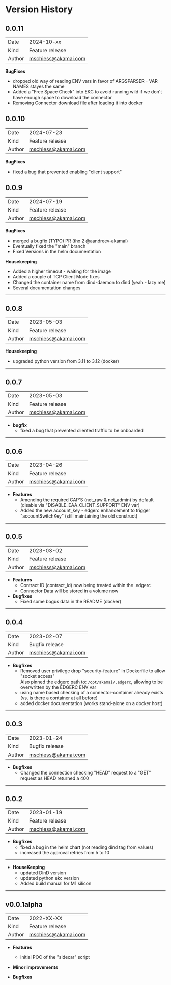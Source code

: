 # Version History

## 0.0.11
|        |                       |
|--------|-----------------------|
| Date   | 2024-10-xx            |
| Kind   | Feature release       |
| Author | mschiess@akamai.com   |  
**BugFixes**
- dropped old way of reading ENV vars in favor of ARGSPARSER - VAR NAMES stayes the same
- Added a "Free Space Check" into EKC to avoid running wild if we don't have enough space to download the connector
- Removing Connector download file after loading it into docker 

## 0.0.10
|||
|---|---|
|Date|2024-07-23
|Kind| Feature release
|Author| mschiess@akamai.com  
**BugFixes**
- fixed a bug that prevented enabling "client support" 

## 0.0.9
|||
|---|---|
|Date|2024-07-19 
|Kind| Feature release
|Author| mschiess@akamai.com  

**BugFixes**
- merged a bugfix (TYPO) PR (thx 2 @aandreev-akamai)
- Eventually fixed the "main" branch
- Fixed Versions in the helm documentation

**Housekeeping**
- Added a higher timeout - waiting for the image
- Added a couple of TCP Client Mode fixes
- Changed the container name from dind-daemon to dind (yeah - lazy me)
- Several documentation changes 
---

## 0.0.8
|||
|---|---|
|Date|2023-05-03
|Kind| Feature release
|Author| mschiess@akamai.com  
**Housekeeping**
- upgraded python version from 3.11 to 3.12 (docker)
---

## 0.0.7
|||
|---|---|
|Date|2023-05-03
|Kind| Feature release
|Author| mschiess@akamai.com
- **bugfix**
  - fixed a bug that prevented cliented traffic to be onboarded
---

## 0.0.6
|||
|---|---|
|Date|2023-04-26
|Kind| Feature release
|Author| mschiess@akamai.com
- **Features**
  - Amending the required CAP'S (net_raw & net_admin) by default (disable via "DISABLE_EAA_CLIENT_SUPPORT" ENV var)
  - Added the new account_key - edgerc enhancement to trigger "accountSwitchKey" (still maintaining the old construct)
----

## 0.0.5
|||
|---|---|
|Date|2023-03-02
|Kind| Feature release
|Author| mschiess@akamai.com
- **Features**
  - Contract ID  (contract_id) now being treated within the .edgerc
  - Connector Data will be stored in a volume now
- **Bugfixes**
  - Fixed some bogus data in the README (docker)

---


## 0.0.4
|||
|---|---|
|Date|2023-02-07
|Kind| Bugfix release
|Author| mschiess@akamai.com
- **Bugfixes**
  - Removed user privilege drop "security-feature" in Dockerfile to allow "socket access"  
    Also pinned the edgerc path to: `/opt/akamai/.edgerc`, allowing to be overwritten by the EDGERC ENV var
  - using name based checking of a connector-container already exists (vs. is there a container at all before) 
  - added docker documentation (works stand-alone on a docker host)
---


## 0.0.3
|||
|---|---|
|Date|2023-01-24
|Kind| Bugfix release
|Author| mschiess@akamai.com
- **Bugfixes**
  - Changed the connection checking "HEAD" request to a "GET" request as HEAD returned a 400
---

## 0.0.2
|||
|---|---|
|Date|2023-01-19
|Kind| Feature release
|Author| mschiess@akamai.com
- **Bugfixes**
  - fixed a bug in the helm chart (not reading dind tag from values)
  - increased the approval retries from 5 to 10
----

- **HouseKeeping**
  - updated DinD version
  - updated python ekc version
  - Added build manual for M1 silicon
---

## v0.0.1alpha
|||
|---|---|
|Date|2022-XX-XX
|Kind| Feature release
|Author| mschiess@akamai.com
- **Features**
  - initial POC of the "sidecar" script
  
- **Minor improvements**

- **Bugfixes**

